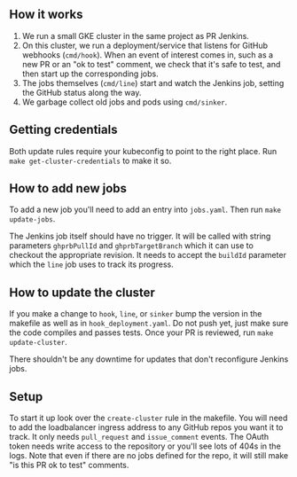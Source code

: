 ## How it works

1. We run a small GKE cluster in the same project as PR Jenkins.
1. On this cluster, we run a deployment/service that listens for GitHub
   webhooks (`cmd/hook`). When an event of interest comes in, such as a new PR
   or an "ok to test" comment, we check that it's safe to test, and then start
   up the corresponding jobs.
1. The jobs themselves (`cmd/line`) start and watch the Jenkins job, setting
   the GitHub status along the way.
1. We garbage collect old jobs and pods using `cmd/sinker`.

## Getting credentials

Both update rules require your kubeconfig to point to the right place. Run
`make get-cluster-credentials` to make it so.

## How to add new jobs

To add a new job you'll need to add an entry into `jobs.yaml`. Then run `make
update-jobs`.

The Jenkins job itself should have no trigger. It will be called with string
parameters `ghprbPullId` and `ghprbTargetBranch` which it can use to checkout
the appropriate revision. It needs to accept the `buildId` parameter which the
`line` job uses to track its progress.

## How to update the cluster

If you make a change to `hook`, `line`, or `sinker` bump the version in the
makefile as well as in `hook_deployment.yaml`. Do not push yet, just make sure
the code compiles and passes tests. Once your PR is reviewed, run
`make update-cluster`.

There shouldn't be any downtime for updates that don't reconfigure Jenkins
jobs.

## Setup

To start it up look over the `create-cluster` rule in the makefile. You will
need to add the loadbalancer ingress address to any GitHub repos you want it
to track. It only needs `pull_request` and `issue_comment` events. The OAuth
token needs write access to the repository or you'll see lots of 404s in the
logs. Note that even if there are no jobs defined for the repo, it will still
make "is this PR ok to test" comments.
